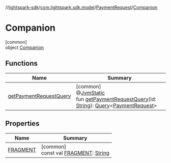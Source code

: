 //[lightspark-sdk](../../../../index.md)/[com.lightspark.sdk.model](../../index.md)/[PaymentRequest](../index.md)/[Companion](index.md)

# Companion

[common]\
object [Companion](index.md)

## Functions

| Name | Summary |
|---|---|
| [getPaymentRequestQuery](get-payment-request-query.md) | [common]<br>@[JvmStatic](https://kotlinlang.org/api/latest/jvm/stdlib/kotlin.jvm/-jvm-static/index.html)<br>fun [getPaymentRequestQuery](get-payment-request-query.md)(id: [String](https://kotlinlang.org/api/latest/jvm/stdlib/kotlin/-string/index.html)): [Query](../../../com.lightspark.sdk.requester/-query/index.md)&lt;[PaymentRequest](../index.md)&gt; |

## Properties

| Name | Summary |
|---|---|
| [FRAGMENT](-f-r-a-g-m-e-n-t.md) | [common]<br>const val [FRAGMENT](-f-r-a-g-m-e-n-t.md): [String](https://kotlinlang.org/api/latest/jvm/stdlib/kotlin/-string/index.html) |
